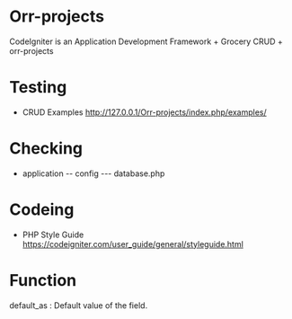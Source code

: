 # Orr-projects
CodeIgniter is an Application Development Framework﻿ + Grocery CRUD + orr-projects
# Testing
- CRUD Examples http://127.0.0.1/Orr-projects/index.php/examples/
# Checking
- application
-- config
--- database.php
# Codeing
- PHP Style Guide https://codeigniter.com/user_guide/general/styleguide.html
# Function
default_as : Default value of the field.

